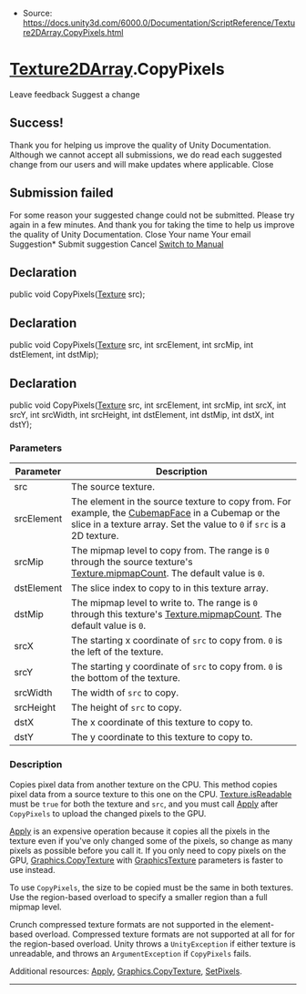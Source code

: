 * Source: https://docs.unity3d.com/6000.0/Documentation/ScriptReference/Texture2DArray.CopyPixels.html

#  [Texture2DArray](https://docs.unity3d.com/6000.0/Documentation/ScriptReference/Texture2DArray.html).CopyPixels
Leave feedback
Suggest a change
## Success!
Thank you for helping us improve the quality of Unity Documentation. Although we cannot accept all submissions, we do read each suggested change from our users and will make updates where applicable.
Close
## Submission failed
For some reason your suggested change could not be submitted. Please <a>try again</a> in a few minutes. And thank you for taking the time to help us improve the quality of Unity Documentation.
Close
Your name Your email Suggestion* Submit suggestion
Cancel
[Switch to Manual](https://docs.unity3d.com/6000.0/Documentation/Manual/class-Texture2DArray.html "Go to Texture2DArray Component in the Manual")
## Declaration
public void CopyPixels([Texture](https://docs.unity3d.com/6000.0/Documentation/ScriptReference/Texture.html) src); 
## Declaration
public void CopyPixels([Texture](https://docs.unity3d.com/6000.0/Documentation/ScriptReference/Texture.html) src, int srcElement, int srcMip, int dstElement, int dstMip); 
## Declaration
public void CopyPixels([Texture](https://docs.unity3d.com/6000.0/Documentation/ScriptReference/Texture.html) src, int srcElement, int srcMip, int srcX, int srcY, int srcWidth, int srcHeight, int dstElement, int dstMip, int dstX, int dstY); 
### Parameters
Parameter | Description  
---|---  
src | The source texture.  
srcElement | The element in the source texture to copy from. For example, the [CubemapFace](https://docs.unity3d.com/6000.0/Documentation/ScriptReference/CubemapFace.html) in a Cubemap or the slice in a texture array. Set the value to `0` if `src` is a 2D texture.  
srcMip | The mipmap level to copy from. The range is `0` through the source texture's [Texture.mipmapCount](https://docs.unity3d.com/6000.0/Documentation/ScriptReference/Texture-mipmapCount.html). The default value is `0`.  
dstElement | The slice index to copy to in this texture array.  
dstMip | The mipmap level to write to. The range is `0` through this texture's [Texture.mipmapCount](https://docs.unity3d.com/6000.0/Documentation/ScriptReference/Texture-mipmapCount.html). The default value is `0`.  
srcX | The starting x coordinate of `src` to copy from. `0` is the left of the texture.  
srcY | The starting y coordinate of `src` to copy from. `0` is the bottom of the texture.  
srcWidth | The width of `src` to copy.  
srcHeight | The height of `src` to copy.  
dstX | The x coordinate of this texture to copy to.  
dstY | The y coordinate to this texture to copy to.  
### Description
Copies pixel data from another texture on the CPU.
This method copies pixel data from a source texture to this one on the CPU. [Texture.isReadable](https://docs.unity3d.com/6000.0/Documentation/ScriptReference/Texture-isReadable.html) must be `true` for both the texture and `src`, and you must call [Apply](https://docs.unity3d.com/6000.0/Documentation/ScriptReference/Texture2DArray.Apply.html) after `CopyPixels` to upload the changed pixels to the GPU.  
  
[Apply](https://docs.unity3d.com/6000.0/Documentation/ScriptReference/Texture2DArray.Apply.html) is an expensive operation because it copies all the pixels in the texture even if you've only changed some of the pixels, so change as many pixels as possible before you call it. If you only need to copy pixels on the GPU, [Graphics.CopyTexture](https://docs.unity3d.com/6000.0/Documentation/ScriptReference/Graphics.CopyTexture.html) with [GraphicsTexture](https://docs.unity3d.com/6000.0/Documentation/ScriptReference/Rendering.GraphicsTexture.html) parameters is faster to use instead.  
  
To use `CopyPixels`, the size to be copied must be the same in both textures. Use the region-based overload to specify a smaller region than a full mipmap level.  
  
Crunch compressed texture formats are not supported in the element-based overload. Compressed texture formats are not supported at all for for the region-based overload. Unity throws a `UnityException` if either texture is unreadable, and throws an `ArgumentException` if `CopyPixels` fails.  
  
Additional resources: [Apply](https://docs.unity3d.com/6000.0/Documentation/ScriptReference/Texture2DArray.Apply.html), [Graphics.CopyTexture](https://docs.unity3d.com/6000.0/Documentation/ScriptReference/Graphics.CopyTexture.html), [SetPixels](https://docs.unity3d.com/6000.0/Documentation/ScriptReference/Texture2DArray.SetPixels.html).
* * *
